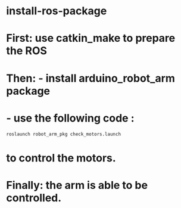 # install-ros-package
# First:  use catkin_make to prepare the ROS
# Then: - install arduino_robot_arm package
#       - use the following code : 
~~~python
roslaunch robot_arm_pkg check_motors.launch
~~~
#  to control the motors.
# Finally: the arm is able to be controlled.   
   
